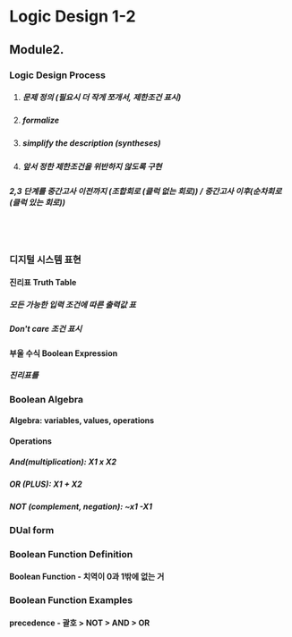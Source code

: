 # Logic Design 1-2
## Module2.
### Logic Design Process
1. ##### 문제 정의 (필요시 더 작게 쪼개서, 제한조건 표시)
2. ##### formalize
3. ##### simplify the description (syntheses)
4. ##### 앞서 정한 제한조건을 위반하지 않도록 구현
##### 2,3 단계를 중간고사 이전까지 (조합회로 (클럭 없는 회로))  / 중간고사 이후(순차회로(클럭 있는 회로))
<br><br>
### 디지털 시스템 표현
#### 진리표 Truth Table
##### 모든 가능한 입력 조건에 따른 출력값 표
##### Don't care 조건 표시
#### 부울 수식 Boolean Expression
##### 진리표를 

### Boolean Algebra
#### Algebra: variables, values, operations
#### Operations
##### And(multiplication): X1 x X2
##### OR (PLUS): X1 + X2
##### NOT (complement, negation): ~x1 -X1

### DUal form

### Boolean Function Definition
#### Boolean Function - 치역이 0과 1밖에 없는 거

### Boolean Function Examples
#### precedence - 괄호 > NOT > AND > OR

